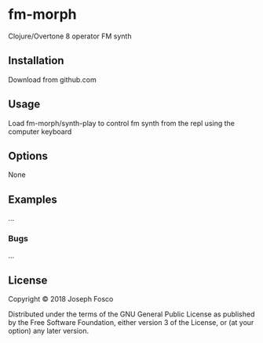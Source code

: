 # fm-morph

Clojure/Overtone 8 operator FM synth

## Installation

Download from github.com 

## Usage

Load fm-morph/synth-play to control fm synth from the repl using the computer keyboard

## Options

None

## Examples

...

### Bugs

...

## License

Copyright © 2018 Joseph Fosco

Distributed under the terms of the GNU General Public License as published by
the Free Software Foundation, either version 3 of the License, or 
(at your option) any later version.
